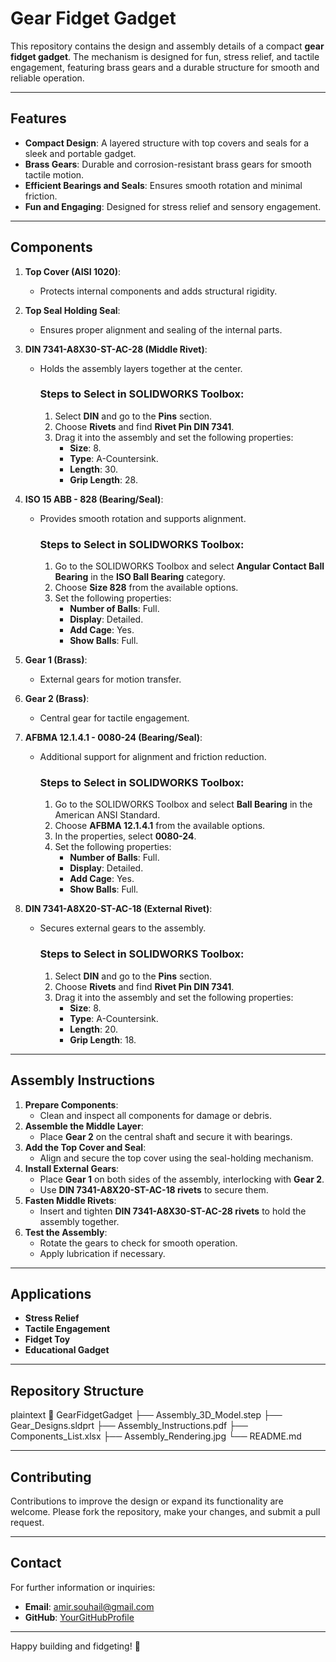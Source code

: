 # Gear Fidget Gadget

This repository contains the design and assembly details of a compact **gear fidget gadget**. The mechanism is designed for fun, stress relief, and tactile engagement, featuring brass gears and a durable structure for smooth and reliable operation.

---

## Features

- **Compact Design**: A layered structure with top covers and seals for a sleek and portable gadget.
- **Brass Gears**: Durable and corrosion-resistant brass gears for smooth tactile motion.
- **Efficient Bearings and Seals**: Ensures smooth rotation and minimal friction.
- **Fun and Engaging**: Designed for stress relief and sensory engagement.

---

## Components

1. **Top Cover (AISI 1020)**:
   - Protects internal components and adds structural rigidity.
2. **Top Seal Holding Seal**:
   - Ensures proper alignment and sealing of the internal parts.
3. **DIN 7341-A8X30-ST-AC-28 (Middle Rivet)**:
   - Holds the assembly layers together at the center.

     ### Steps to Select in SOLIDWORKS Toolbox:
     1. Select **DIN** and go to the **Pins** section.
     2. Choose **Rivets** and find **Rivet Pin DIN 7341**.
     3. Drag it into the assembly and set the following properties:
        - **Size**: 8.
        - **Type**: A-Countersink.
        - **Length**: 30.
        - **Grip Length**: 28.

4. **ISO 15 ABB - 828 (Bearing/Seal)**:
   - Provides smooth rotation and supports alignment.

     ### Steps to Select in SOLIDWORKS Toolbox:
     1. Go to the SOLIDWORKS Toolbox and select **Angular Contact Ball Bearing** in the **ISO Ball Bearing** category.
     2. Choose **Size 828** from the available options.
     3. Set the following properties:
        - **Number of Balls**: Full.
        - **Display**: Detailed.
        - **Add Cage**: Yes.
        - **Show Balls**: Full.

5. **Gear 1 (Brass)**:
   - External gears for motion transfer.
6. **Gear 2 (Brass)**:
   - Central gear for tactile engagement.
7. **AFBMA 12.1.4.1 - 0080-24 (Bearing/Seal)**:
   - Additional support for alignment and friction reduction.

     ### Steps to Select in SOLIDWORKS Toolbox:
     1. Go to the SOLIDWORKS Toolbox and select **Ball Bearing** in the American ANSI Standard.
     2. Choose **AFBMA 12.1.4.1** from the available options.
     3. In the properties, select **0080-24**.
     4. Set the following properties:
        - **Number of Balls**: Full.
        - **Display**: Detailed.
        - **Add Cage**: Yes.
        - **Show Balls**: Full.

8. **DIN 7341-A8X20-ST-AC-18 (External Rivet)**:
   - Secures external gears to the assembly.

     ### Steps to Select in SOLIDWORKS Toolbox:
     1. Select **DIN** and go to the **Pins** section.
     2. Choose **Rivets** and find **Rivet Pin DIN 7341**.
     3. Drag it into the assembly and set the following properties:
        - **Size**: 8.
        - **Type**: A-Countersink.
        - **Length**: 20.
        - **Grip Length**: 18.

---

## Assembly Instructions

1. **Prepare Components**:
   - Clean and inspect all components for damage or debris.
2. **Assemble the Middle Layer**:
   - Place **Gear 2** on the central shaft and secure it with bearings.
3. **Add the Top Cover and Seal**:
   - Align and secure the top cover using the seal-holding mechanism.
4. **Install External Gears**:
   - Place **Gear 1** on both sides of the assembly, interlocking with **Gear 2**.
   - Use **DIN 7341-A8X20-ST-AC-18 rivets** to secure them.
5. **Fasten Middle Rivets**:
   - Insert and tighten **DIN 7341-A8X30-ST-AC-28 rivets** to hold the assembly together.
6. **Test the Assembly**:
   - Rotate the gears to check for smooth operation.
   - Apply lubrication if necessary.

---

## Applications

- **Stress Relief**
- **Tactile Engagement**
- **Fidget Toy**
- **Educational Gadget**

---

## Repository Structure

plaintext
📂 GearFidgetGadget
├── Assembly_3D_Model.step
├── Gear_Designs.sldprt
├── Assembly_Instructions.pdf
├── Components_List.xlsx
├── Assembly_Rendering.jpg
└── README.md


---

## Contributing

Contributions to improve the design or expand its functionality are welcome. Please fork the repository, make your changes, and submit a pull request.


---

## Contact

For further information or inquiries:
- **Email**: amir.souhail@gmail.com
- **GitHub**: [YourGitHubProfile]([https://github.com/YourGitHubProfile](https://github.com/Amir-souhail))

---

Happy building and fidgeting! 🚀
